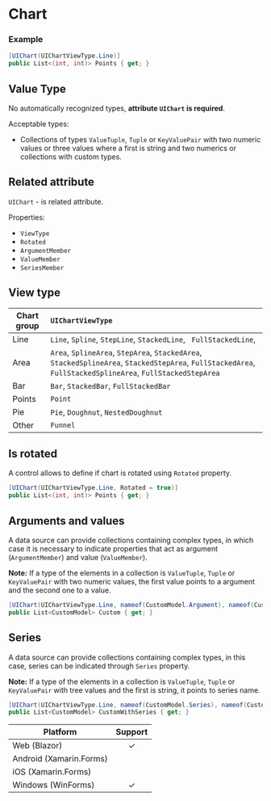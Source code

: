 # Chart

### Example

```csharp
[UIChart(UIChartViewType.Line)]
public List<(int, int)> Points { get; }
```

## Value Type

No automatically recognized types, **attribute `UIChart` is required**.

Acceptable types: 
- Collections of types `ValueTuple`, `Tuple` or `KeyValuePair` with two numeric values or three values where a first is string and two numerics or collections with custom types.

## Related attribute

`UIChart` - is related attribute.

Properties:
- `ViewType`
- `Rotated`
- `ArgumentMember`
- `ValueMember`
- `SeriesMember` 

## View type

| Chart group | `UIChartViewType` | 
| ------------- |:------------- 
| Line | `Line`, `Spline`, `StepLine`, `StackedLine`, ` FullStackedLine`, |
| Area | `Area`, `SplineArea`, `StepArea`, `StackedArea`, ` StackedSplineArea`, `StackedStepArea`, `FullStackedArea`, `FullStackedSplineArea`, `FullStackedStepArea`|
| Bar | `Bar`, `StackedBar`, `FullStackedBar` |
| Points | `Point` |
| Pie | `Pie`, `Doughnut`, `NestedDoughnut` |
| Other | `Funnel` |

## Is rotated
A control allows to define if chart is rotated using `Rotated` property.

```csharp
[UIChart(UIChartViewType.Line, Rotated = true)]
public List<(int, int)> Points { get; }
```

## Arguments and values 
A data source can provide collections containing complex types, in which case it is necessary to indicate properties that act as argument (`ArgumentMember`) and value (`ValueMember`).

**Note:** If a type of the elements in a collection is `ValueTuple`, `Tuple` or `KeyValuePair` with two numeric values, the first value points to a argument and the second one to a value.

```csharp
[UIChart(UIChartViewType.Line, nameof(CustomModel.Argument), nameof(CustomModel.Value))]
public List<CustomModel> Custom { get; }
```

## Series
A data source can provide collections containing complex types, in this case, series can be indicated through `Series` property.

**Note:** If a type of the elements in a collection is `ValueTuple`, `Tuple` or `KeyValuePair` with tree values and the first is string, it points to series name.

```csharp
[UIChart(UIChartViewType.Line, nameof(CustomModel.Series), nameof(CustomModel.Argument), nameof(CustomModel.Value))]
public List<CustomModel> CustomWithSeries { get; }
```

| Platform | Support | 
| -----------|:-------------:| 
| Web (Blazor) | &check; |
| Android (Xamarin.Forms) |  |
| iOS (Xamarin.Forms) |  |
| Windows (WinForms) | &check; |
